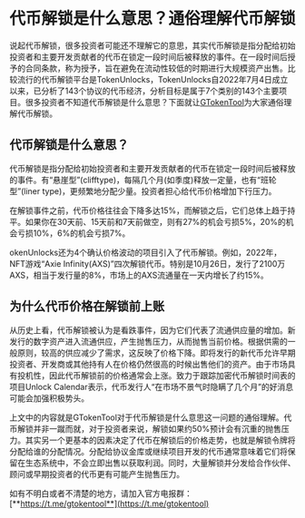 # 代币解锁是什么意思？通俗理解代币解锁

说起代币解锁，很多投资者可能还不理解它的意思，其实代币解锁是指分配给初始投资者和主要开发贡献者的代币在锁定一段时间后被释放的事件。在一段时间后授予的合同条款，称为授予，旨在避免在流动性较低的时期进行大规模资产出售。比较流行的代币解锁平台是TokenUnlocks，TokenUnlocks自2022年7月4日成立以来，已分析了143个协议的代币经济，分析目标是属于7个类别的143个主要项目。很多投资者不知道代币解锁是什么意思？下面就让[GTokenTool](https://www.gtokentool.com)为大家通俗理解代币解锁。

## 代币解锁是什么意思？

代币解锁是指分配给初始投资者和主要开发贡献者的代币在锁定一段时间后被释放的事件。有“悬崖型”(clifftype)，每隔几个月(如季度)释放一定量，也有“班轮型”(liner type)，更频繁地分配少量。投资者担心给代币价格增加下行压力。

在解锁事件之前，代币价格往往会下降多达15%，而解锁之后，它们总体上趋于持平。如果你在30天前、15天前和7天前做空，则有27%的机会亏损5%，20%的机会亏损10%，6%的机会亏损7%。

okenUnlocks还为4个确认价格波动的项目引入了代币解锁。例如，2022年，NFT游戏“Axie Infinity(AXS)”四次解锁代币。特别是10月26日，发行了2100万AXS，相当于发行量的8%，市场上的AXS流通量在一天内增长了约15%。

## 为什么代币价格在解锁前上账

从历史上看，代币解锁被认为是看跌事件，因为它们代表了流通供应量的增加。新发行的数字资产进入流通供应，产生抛售压力，从而抛售当前价格。根据供需的一般原则，较高的供应减少了需求，这反映了价格下降。即将发行的新代币允许早期投资者、开发商或其他持有人在价格仍然很高的时候出售他们的资产。由于市场具有投机性，因此代币解锁前的价格通常会上涨。致力于跟踪加密代币解锁时间表的项目Unlock Calendar表示，代币发行人“在市场不景气时隐瞒了几个月”的好消息可能会加强积极势头。

上文中的内容就是GTokenTool对于代币解锁是什么意思这一问题的通俗理解。代币解锁并非一蹴而就，对于投资者来说，解锁如果约50%预计会有沉重的抛售压力。其实另一个更基本的因素决定了代币在解锁后的价格走势，也就是解锁令牌将分配给谁的分配情况。分配给协议金库或继续项目开发的代币通常意味着它们将保留在生态系统中，不会立即出售以获取利润。同时，大量解锁并分发给合作伙伴、顾问或早期投资者的代币更有可能产生抛售压力。

如有不明白或者不清楚的地方，请加入官方电报群：[**https://t.me/gtokentool**](https://t.me/gtokentool)
